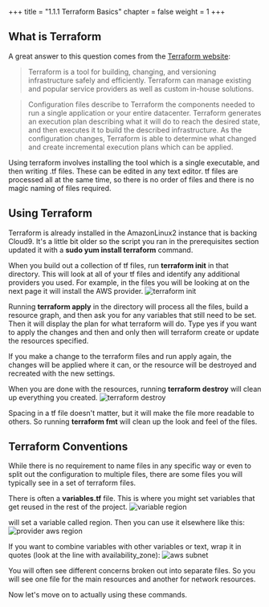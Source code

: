 +++
title = "1.1.1 Terraform Basics"
chapter = false
weight = 1
+++


 
## What is Terraform

A great answer to this question comes from the [Terraform website](https://www.terraform.io/intro/index.html): 

> Terraform is a tool for building, changing, and versioning infrastructure safely and efficiently. Terraform can manage existing and popular service providers as well as custom in-house solutions.

> Configuration files describe to Terraform the components needed to run a single application or your entire datacenter. Terraform generates an execution plan describing what it will do to reach the desired state, and then executes it to build the described infrastructure. As the configuration changes, Terraform is able to determine what changed and create incremental execution plans which can be applied.

Using terraform involves installing the tool which is a single executable, and then writing .tf files. These can be edited in any text editor. tf files are processed all at the same time, so there is no order of files and there is no magic naming of files required.

## Using Terraform

Terraform is already installed in the AmazonLinux2 instance that is backing Cloud9. It's a little bit older so the script you ran in the prerequisites section updated it with a **sudo yum install terraform** command.

When you build out a collection of tf files, run **terraform init** in that directory. 
This will look at all of your tf files and identify any additional providers you used. For example, in the files you will be looking at on the next page it will install the AWS provider. ![terraform init](/images/dd-terraform-init.png)

Running **terraform apply** in the directory will process all the files, build a resource graph, and then ask you for any variables that still need to be set. Then it will display the plan for what terraform will do. Type yes if you want to apply the changes and then and only then will terraform create or update the resources specified. 

If you make a change to the terraform files and run apply again, the changes will be applied where it can, or the resource will be destroyed and recreated with the new settings. 

When you are done with the resources, running **terraform destroy** will clean up everything you created. ![terraform destroy](/images/dd-terraform-destroy.png)

Spacing in a tf file doesn't matter, but it will make the file more readable to others. So running **terraform fmt** will clean up the look and feel of the files.

## Terraform Conventions

While there is no requirement to name files in any specific way or even to split out the configuration to multiple files, there are some files you will typically see in a set of terraform files. 

There is often a **variables.tf** file. This is where you might set variables that get reused in the rest of the project. 
![variable region](/images/dd-variable-region.png)

will set a variable called region. Then you can use it elsewhere like this: 
![provider aws region](/images/dd-provider-aws-region.png)

If you want to combine variables with other variables or text, wrap it in quotes (look at the line with availability_zone):
![aws subnet](/images/dd-aws-subnet.png)

You will often see different concerns broken out into separate files. So you will see one file for the main resources and another for network resources. 

Now let's move on to actually using these commands.